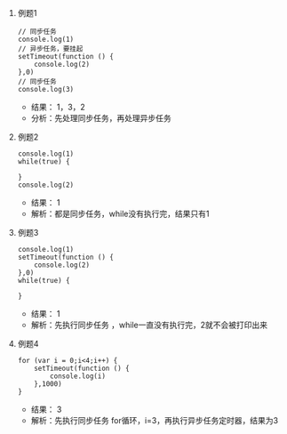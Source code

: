 1. 例题1

    ```
    // 同步任务
    console.log(1)
    // 异步任务，要挂起
    setTimeout(function () {
        console.log(2)
    },0)
    // 同步任务
    console.log(3)
    ```
    - 结果： 1，3，2
    - 分析：先处理同步任务，再处理异步任务

2. 例题2
    
    ```
    console.log(1)
    while(true) {
        
    }
    console.log(2)
    ```
    - 结果： 1
    - 解析：都是同步任务，while没有执行完，结果只有1

3. 例题3
    
    ```
    console.log(1)
    setTimeout(function () {
        console.log(2)
    },0)
    while(true) {
        
    }
    ```
    - 结果： 1
    - 解析：先执行同步任务 ，while一直没有执行完，2就不会被打印出来

4. 例题4
    
    ```
    for (var i = 0;i<4;i++) {
        setTimeout(function () {
            console.log(i)
        },1000)
    }
    ```
    - 结果： 3
    - 解析：先执行同步任务 for循环，i=3，再执行异步任务定时器，结果为3



